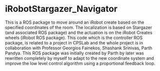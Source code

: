 iRobotStargazer_Navigator
=========================

This is a ROS package to move around an iRobot create based on the specified coordinates of the room. The localization is based on Stargazer (and associated ROS package) and the actuation is on the iRobot Creates wheels (iRobot ROS package). This code which is the controller ROS package, is related to a project in CPSLab and the whole project is in collaboration with Professor Georgios Fainekos, Shashank Srinivas, Parth Pandya. This ROS package was initially created by Parth by later was rewritten completely by myself to adapt to the new coordinate system and improve the low level control algorithm using a proportional feedback loop.
